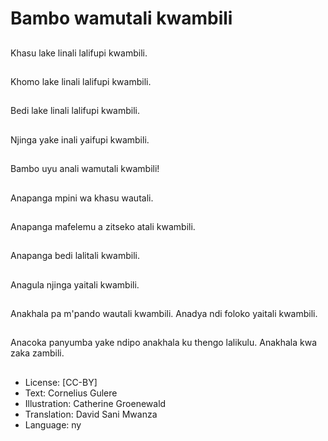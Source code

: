 # Bambo wamutali kwambili

##
Khasu lake linali lalifupi kwambili.

##
Khomo lake linali lalifupi kwambili.

##
Bedi lake linali lalifupi kwambili.

##
Njinga yake inali yaifupi kwambili.

##
Bambo uyu anali wamutali kwambili!

##
Anapanga mpini wa khasu wautali.

##
Anapanga mafelemu a zitseko atali kwambili.

##
Anapanga bedi lalitali kwambili.

##
Anagula njinga yaitali kwambili.

##
Anakhala pa m'pando wautali kwambili. Anadya ndi foloko yaitali kwambili.

##
Anacoka panyumba yake ndipo anakhala ku thengo lalikulu. Anakhala kwa zaka zambili.

##
* License: [CC-BY]
* Text: Cornelius Gulere
* Illustration: Catherine Groenewald
* Translation: David Sani Mwanza
* Language: ny
